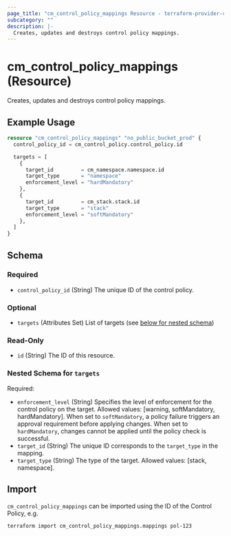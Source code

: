 ```yaml
---
page_title: "cm_control_policy_mappings Resource - terraform-provider-cm"
subcategory: ""
description: |-
  Creates, updates and destroys control policy mappings.
---
```


# cm_control_policy_mappings (Resource)

Creates, updates and destroys control policy mappings.

## Example Usage
```terraform
resource "cm_control_policy_mappings" "no_public_bucket_prod" {
  control_policy_id = cm_control_policy.control_policy.id

  targets = [
    {
      target_id         = cm_namespace.namespace.id
      target_type       = "namespace"
      enforcement_level = "hardMandatory"
    },
    {
      target_id         = cm_stack.stack.id
      target_type       = "stack"
      enforcement_level = "softMandatory"
    },
  ]
}
```

<!-- schema generated by tfplugindocs -->
## Schema

### Required

- `control_policy_id` (String) The unique ID of the control policy.

### Optional

- `targets` (Attributes Set) List of targets (see [below for nested schema](#nestedatt--targets))

### Read-Only

- `id` (String) The ID of this resource.

<a id="nestedatt--targets"></a>
### Nested Schema for `targets`

Required:

- `enforcement_level` (String) Specifies the level of enforcement for the control policy on the target. Allowed values: [warning, softMandatory, hardMandatory]. When set to `softMandatory`, a policy failure triggers an approval requirement before applying changes. When set to `hardMandatory`, changes cannot be applied until the policy check is successful.
- `target_id` (String) The unique ID corresponds to the `target_type` in the mapping.
- `target_type` (String) The type of the target. Allowed values: [stack, namespace].

## Import

`cm_control_policy_mappings` can be imported using the ID of the Control Policy, e.g.

```shell
terraform import cm_control_policy_mappings.mappings pol-123
```